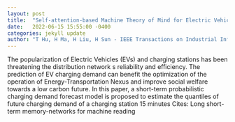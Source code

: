 ```yaml
---
layout: post
title:  "Self-attention-based Machine Theory of Mind for Electric Vehicle Charging Demand Forecast"
date:   2022-06-15 15:55:00 -0400
categories: jekyll update
author: "T Hu, H Ma, H Liu, H Sun - IEEE Transactions on Industrial Informatics, 2022"
---
```

The popularization of Electric Vehicles (EVs) and charging stations has been threatening the distribution network s reliability and efficiency. The prediction of EV charging demand can benefit the optimization of the operation of Energy-Transportation Nexus and improve social welfare towards a low carbon future. In this paper, a short-term probabilistic charging demand forecast model is proposed to estimate the quantiles of future charging demand of a charging station 15 minutes  Cites: Long short-term memory-networks for machine reading